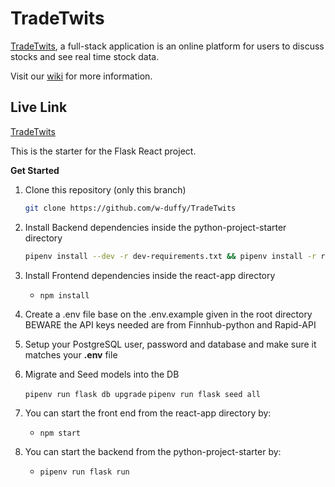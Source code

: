 # TradeTwits
[TradeTwits](http://tradetwits.herokuapp.com/), a full-stack application is an online platform for users to discuss stocks and see real time stock data.

Visit our [wiki](https://github.com/w-duffy/TradeTwits/wiki) for more information.

## Live Link
[TradeTwits](http://tradetwits.herokuapp.com/)

This is the starter for the Flask React project.

**Get Started**

1. Clone this repository (only this branch)

   ```bash
   git clone https://github.com/w-duffy/TradeTwits
   ```

2. Install Backend dependencies inside the python-project-starter directory

      ```bash
      pipenv install --dev -r dev-requirements.txt && pipenv install -r requirements.txt     
      ```
3. Install Frontend dependencies inside the react-app directory

    * ```npm install```


4. Create a .env file base on the .env.example given in the root directory BEWARE the API keys needed are from Finnhub-python and Rapid-API

5. Setup your PostgreSQL user, password and database and make sure it matches your **.env** file

6. Migrate and Seed models into the DB

     ```pipenv run flask db upgrade```
     ```pipenv run flask seed all```

7. You can start the front end from the react-app directory by:

    * ```npm start```

8. You can start the backend from the python-project-starter by:

    * ```pipenv run flask run```



